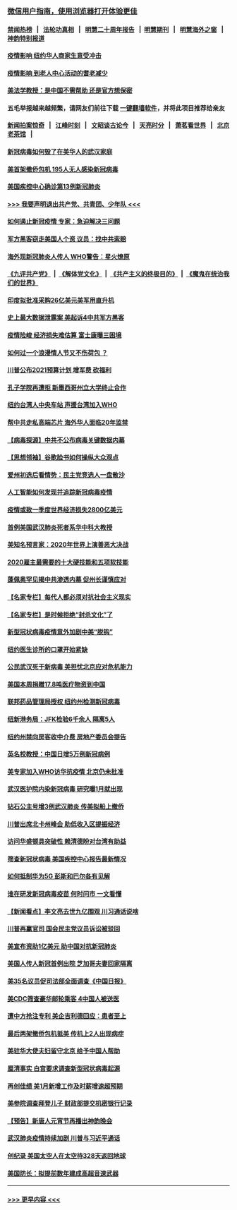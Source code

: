 ### [微信用户指南，使用浏览器打开体验更佳](https://github.com/gfw-breaker/banned-news1/blob/master/indexes/wechat-guide.md?t=0)
#### [禁闻热榜](热点新闻.md?t=0)  &nbsp;&nbsp;|&nbsp;&nbsp; [法轮功真相](https://github.com/gfw-breaker/truth/blob/master/README.md?t=0) &nbsp;&nbsp;|&nbsp;&nbsp; [明慧二十周年报告](https://github.com/gfw-breaker/mh-reports/blob/master/README.md?t=0) &nbsp;&nbsp;|&nbsp;&nbsp;[明慧期刊](https://github.com/gfw-breaker/mh-qikan) &nbsp;&nbsp;|&nbsp;&nbsp; [明慧海外之窗](https://github.com/gfw-breaker/mh-news/blob/master/README.md?t=0) &nbsp;&nbsp;|&nbsp;&nbsp; [神韵特别报道](https://github.com/gfw-breaker/mh-news/blob/master/shenyun.md?t=0)
#### [疫情影响  纽约华人商家生意受冲击](../pages/nsc412/n11860284.md?t=02111622) 
#### [疫情影响  到老人中心活动的耆老减少](../pages/nsc412/n11860199.md?t=02111622) 
#### [美法学教授：是中国不需帮助 还是官方想保密](../pages/nsc412/n11859492.md?t=02111622) 
#### 五毛举报越来越频繁，请网友们前往下载 [一键翻墙软件](https://github.com/gfw-breaker/ssr-accounts)，并将此项目推荐给亲友
#### [新闻拍案惊奇](https://github.com/gfw-breaker/banned-news1/blob/master/pages/link4.md) &nbsp;&nbsp;|&nbsp;&nbsp; [江峰时刻](https://github.com/gfw-breaker/banned-news1/blob/master/pages/link4.md) &nbsp;&nbsp;|&nbsp;&nbsp; [文昭谈古论今](https://github.com/gfw-breaker/banned-news1/blob/master/pages/link4.md) &nbsp;&nbsp;|&nbsp;&nbsp; [天亮时分](https://github.com/gfw-breaker/banned-news1/blob/master/pages/link4.md) &nbsp;&nbsp;|&nbsp;&nbsp; [萧茗看世界](https://github.com/gfw-breaker/banned-news1/blob/master/pages/link4.md) &nbsp;&nbsp;|&nbsp;&nbsp; [北京老茶馆](https://github.com/gfw-breaker/banned-news1/blob/master/pages/link4.md) &nbsp;&nbsp;|&nbsp;&nbsp; 
#### [新冠病毒如何毁了在美华人的武汉家庭](../pages/nsc412/n11859524.md?t=02111622) 
#### [美首架撤侨包机 195人无人感染新冠病毒](../pages/nsc412/n11859908.md?t=02111622) 
#### [美国疾控中心确诊第13例新冠肺炎](../pages/nsc412/n11859966.md?t=02111622) 
#### [>>> 我要声明退出共产党、共青团、少年队 <<<](https://github.com/begood0513/goodnews/blob/master/quit/letter.md) 
#### [如何遏止新冠疫情 专家：急迫解决三问题](../pages/nsc412/n11859685.md?t=02111622) 
#### [军方黑客窃走美国人个资 议员：找中共索赔](../pages/nsc412/n11859371.md?t=02111622) 
#### [海外现新冠肺炎人传人 WHO警告：星火燎原](../pages/nsc412/n11859252.md?t=02111622) 
#### [《九评共产党》](https://github.com/begood0513/9ping.md/blob/master/README.md) &nbsp;|&nbsp; [《解体党文化》](../../../../jtdwh.md/blob/master/README.md)  &nbsp;|&nbsp; [《共产主义的终极目的》](../../../../gczydzjmd.md/blob/master/README.md) &nbsp;|&nbsp; [《魔鬼在统治我们的世界》](../../../../mgztzwmdsj.md/blob/master/README.md) 
#### [印度拟批准采购26亿美元美军用直升机](../pages/nsc412/n11859143.md?t=02111622) 
#### [史上最大数据泄露案 美起诉4中共军方黑客](../pages/nsc412/n11859115.md?t=02111622) 
#### [疫情险峻 经济损失难估算 富士康曝三困境](../pages/nsc412/n11859120.md?t=02111622) 
#### [如何过一个浪漫情人节又不伤荷包 ？](../pages/nsc412/n11858969.md?t=02111622) 
#### [川普公布2021预算计划 增军费 砍福利](../pages/nsc412/n11859012.md?t=02111622) 
#### [孔子学院再遭拒 新墨西哥州立大学终止合作](../pages/nsc412/n11858661.md?t=02111622) 
#### [纽约台湾人中央车站  声援台湾加入WHO](../pages/nsc412/n11857757.md?t=02111622) 
#### [帮中共走私高端芯片 海外华人面临20年监禁](../pages/nsc412/n11855016.md?t=02111622) 
#### [【病毒探源】中共不公布病毒关键数据内幕](../pages/nsc412/n11856584.md?t=02111622) 
#### [【思想领袖】谷歌脸书如何操纵大众观点](../pages/nsc412/n11680874.md?t=02111622) 
#### [爱州初选后看情势：民主党竞选人一盘散沙](../pages/nsc412/n11856557.md?t=02111622) 
#### [人工智能如何发现并追踪新冠病毒疫情](../pages/nsc412/n11856398.md?t=02111622) 
#### [疫情或致一季度世界经济损失2800亿美元](../pages/nsc412/n11855639.md?t=02111622) 
#### [首例美国武汉肺炎死者系华中科大教授](../pages/nsc412/n11855500.md?t=02111622) 
#### [美知名预言家：2020年世界上演善恶大决战](../pages/nsc412/n11855418.md?t=02111622) 
#### [2020雇主最需要的十大硬技能和五项软技能](../pages/nsc412/n11850953.md?t=02111622) 
#### [蓬佩奥罕见揭中共渗透内幕 促州长谨慎应对](../pages/nsc412/n11854685.md?t=02111622) 
#### [【名家专栏】每代人都必须对抗社会主义现实](../pages/nsc412/n11831412.md?t=02111622) 
#### [【名家专栏】是时候拒绝“封杀文化”了](../pages/nsc412/n11814093.md?t=02111622) 
#### [新型冠状病毒疫情意外加剧中美“脱钩”](../pages/nsc412/n11854475.md?t=02111622) 
#### [纽约医生诊所的口罩开始紧缺](../pages/nsc412/n11853364.md?t=02111622) 
#### [公民武汉死于新病毒 美担忧北京应对危机能力](../pages/nsc412/n11854331.md?t=02111622) 
#### [美国本周捐赠17.8吨医疗物资到中国](../pages/nsc412/n11854269.md?t=02111622) 
#### [联邦药品管理局授权  纽约州检测新冠病毒](../pages/nsc412/n11853371.md?t=02111622) 
#### [纽新港务局：JFK检验6千余人  隔离5人](../pages/nsc412/n11853366.md?t=02111622) 
#### [纽约州禁向房客收中介费  房地产委员会提告](../pages/nsc412/n11853360.md?t=02111622) 
#### [英名校教授：中国日增5万例新冠病例](../pages/nsc412/n11854174.md?t=02111622) 
#### [美专家加入WHO访华抗疫情 北京仍未批准](../pages/nsc412/n11854043.md?t=02111622) 
#### [武汉医护院内染新冠病毒 研究曝1月就出现](../pages/nsc412/n11852928.md?t=02111622) 
#### [钻石公主号增3例武汉肺炎 传美拟船上撤侨](../pages/nsc412/n11853240.md?t=02111622) 
#### [川普出席北卡州峰会 助低收入区提振经济](../pages/nsc412/n11853232.md?t=02111622) 
#### [访问华盛顿具突破性 赖清德盼对台湾有助益](../pages/nsc412/n11853129.md?t=02111622) 
#### [筛查新冠状病毒 美国疾控中心报告最新情况](../pages/nsc412/n11853070.md?t=02111622) 
#### [如何抵制华为5G 彭斯和巴尔各有见解](../pages/nsc412/n11852535.md?t=02111622) 
#### [谁在研发新冠病毒疫苗 何时问市 一文看懂](../pages/nsc412/n11852840.md?t=02111622) 
#### [【新闻看点】李文亮去世九亿围观 川习通话说啥](../pages/nsc412/n11852360.md?t=02111622) 
#### [川普再赢官司 国会民主党议员诉讼被驳回](../pages/nsc412/n11852287.md?t=02111622) 
#### [美宣布资助1亿美元 助中国对抗新冠肺炎](../pages/nsc412/n11852531.md?t=02111622) 
#### [美国人传人新冠首例出院 芝加哥夫妻回家隔离](../pages/nsc412/n11852452.md?t=02111622) 
#### [美35名议员促司法部全面调查《中国日报》](../pages/nsc412/n11852435.md?t=02111622) 
#### [美CDC筛查豪华邮轮乘客 4中国人被送医](../pages/nsc412/n11852085.md?t=02111622) 
#### [遭中方抢注专利 美企吉利德回应：患者至上](../pages/nsc412/n11852037.md?t=02111622) 
#### [最后两架撤侨包机抵美 传机上2人出现病症](../pages/nsc412/n11852173.md?t=02111622) 
#### [美驻华大使夫妇留守北京 给予中国人帮助](../pages/nsc412/n11852165.md?t=02111622) 
#### [厘清事实 白宫要求调查新型冠状病毒起源](../pages/nsc412/n11852106.md?t=02111622) 
#### [再创佳绩 美1月新增工作及时薪增速超预期](../pages/nsc412/n11852174.md?t=02111622) 
#### [美参院调查拜登儿子 财政部提交机密银行记录](../pages/nsc412/n11851808.md?t=02111622) 
#### [【预告】新唐人元宵节再播出神韵晚会](../pages/nsc412/n11843192.md?t=02111622) 
#### [武汉肺炎疫情持续加剧 川普与习近平通话](../pages/nsc412/n11851613.md?t=02111622) 
#### [创纪录 美国太空人在太空待328天返回地球](../pages/nsc412/n11851266.md?t=02111622) 
#### [美国防长：拟提前数年建成高超音速武器](../pages/nsc412/n11850959.md?t=02111622) 

----
#### [ >>> 更早内容 <<< ](../indexes/nsc412-earlier.md)

